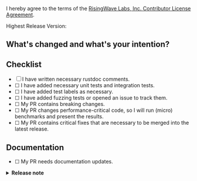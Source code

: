 I hereby agree to the terms of the [RisingWave Labs, Inc. Contributor License Agreement](https://raw.githubusercontent.com/risingwavelabs/risingwave/17af8a747593ebdbfa826691daf75bdab7d14fa0/.github/contributor-license-agreement.txt).

Highest Release Version: 

## What's changed and what's your intention?

<!--

**Please do not leave this empty!**

Please explain **IN DETAIL** what the changes are in this PR and why they are needed:

- Summarize your change (**mandatory**)
- How does this PR work? Need a brief introduction for the changed logic (optional)
- Describe clearly one logical change and avoid lazy messages (optional)
- Describe any limitations of the current code (optional)
- Refer to a related PR or issue link (optional)

-->

## Checklist

- [ ] I have written necessary rustdoc comments.
- [ ] <!-- OPTIONAL --> I have added necessary unit tests and integration tests.
- [ ] <!-- OPTIONAL --> I have added test labels as necessary. <!-- See https://github.com/risingwavelabs/risingwave/blob/main/docs/developer-guide.md#ci-labels-guide) -->
- [ ] <!-- OPTIONAL --> I have added fuzzing tests or opened an issue to track them. <!-- Recommended for new SQL features, see #7934 -->
- [ ] <!-- OPTIONAL --> My PR contains breaking changes. <!-- If it deprecates some features, please create a tracking issue to remove them in the future -->
- [ ] <!-- OPTIONAL --> My PR changes performance-critical code, so I will run (micro) benchmarks and present the results. <!-- To manually trigger a benchmark, please check out [Notion](https://www.notion.so/risingwave-labs/Manually-trigger-nexmark-performance-dashboard-test-b784f1eae1cf48889b2645d020b6b7d3). -->
- [ ] <!-- OPTIONAL --> My PR contains critical fixes that are necessary to be merged into the latest release. <!-- Please check out the [details](https://github.com/risingwavelabs/risingwave/blob/main/CONTRIBUTING.md) -->

## Documentation

- [ ] <!-- OPTIONAL --> My PR needs documentation updates. <!-- Please use the **Release note** section below to summarize the impact on users -->

<details>
<summary><b>Release note</b></summary>

<!--
If this PR includes changes that directly affect users or other significant modifications relevant to the community, kindly draft a release note to provide a concise summary of these changes.

Please prioritize highlighting the impact these changes will have on users.
Discuss technical details in the "What's changed" section, and focus on the impact on users in the release note.

You should also mention the environment or conditions where the impact may occur.
-->

</details>
